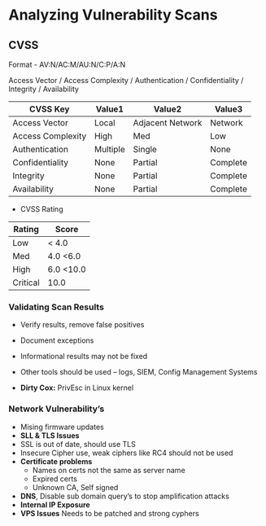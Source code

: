 # Analyzing Vulnerability Scans

## CVSS
Format - AV:N/AC:M/AU:N/C:P/A:N  

Access Vector / Access Complexity / Authentication / Confidentiality / Integrity / Availability 

|CVSS Key|Value1|Value2|Value3|
|-|-|-|-|
| Access Vector| Local |Adjacent Network|Network|
| Access Complexity |High|Med|Low|
| Authentication| Multiple| Single| None|
| Confidentiality|None| Partial | Complete| 
| Integrity|None| Partial | Complete|
| Availability|None| Partial | Complete|

- CVSS Rating

|Rating|Score|
|-|-|
|Low|< 4.0|
|Med|4.0  <6.0|
|High|6.0 <10.0|
|Critical|10.0|

### Validating Scan Results
-	Verify results, remove false positives 
-	Document exceptions
-	Informational results may not be fixed
-	Other tools should be used – logs, SIEM, Config Management Systems

- **Dirty Cox:** PrivEsc in Linux kernel

### Network Vulnerability’s

-	Mising firmware updates
-	**SLL & TLS Issues**
  -	SSL is out of date, should use TLS
  -	Insecure Cipher use, weak ciphers like RC4 should not be used
  -	**Certificate problems**
    -	Names on certs not the same as server name
    -	Expired certs
    -	Unknown CA, Self signed
-	**DNS**, Disable sub domain query’s to stop amplification attacks
-	**Internal IP Exposure**
-	**VPS Issues** Needs to be patched and strong cyphers






